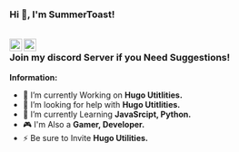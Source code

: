 ### Hi 👋,  I'm SummerToast!

<br/>
<a href="https://discord.com/users/662154629102174228" target="_blank" >
    <img align ="left" alt="My Discord Server" width="22px" src ="https://www.svgrepo.com/show/353655/discord-icon.svg" />
    
 </a>
 <a href="https://www.youtube.com/c/ItzBolts" target="_blank">
    <img align ="left" alt="My Youtube Channel" width="22px" src ="https://www.svgrepo.com/show/100836/youtube.svg" />
 </a>
 
 ### Join my discord Server if you Need Suggestions!

 **Information:**

- 🔭 I’m currently Working on **Hugo Utitlities.**
- 🤔 I’m looking for help with **Hugo Utitlities.**
- 🌱 I’m currently Learning  **JavaSrcipt, Python.**
- 🎮 I'm Also a **Gamer, Developer.**
- ⚡ Be sure to Invite **Hugo Utilities.**
